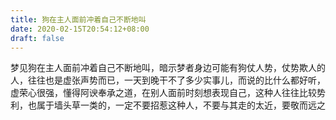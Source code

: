 ```yaml
---
title: 狗在主人面前冲着自己不断地叫
date: 2020-02-15T20:54:12+08:00
draft: false
---
```


梦见狗在主人面前冲着自己不断地叫，暗示梦者身边可能有狗仗人势，仗势欺人的人，往往也是虚张声势而已，一天到晚干不了多少实事儿，而说的比什么都好听，虚荣心很强，懂得阿谀奉承之道，在别人面前时刻想表现自己，这种人往往比较势利，也属于墙头草一类的，一定不要招惹这种人，不要与其走的太近，要敬而远之